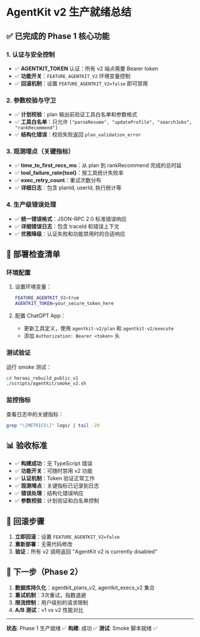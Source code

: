 # AgentKit v2 生产就绪总结

## ✅ 已完成的 Phase 1 核心功能

### 1. 认证与安全控制
- ✅ **AGENTKIT_TOKEN** 认证：所有 v2 端点需要 Bearer token
- ✅ **功能开关**：`FEATURE_AGENTKIT_V2` 环境变量控制
- ✅ **回滚机制**：设置 `FEATURE_AGENTKIT_V2=false` 即可禁用

### 2. 参数校验与守卫
- ✅ **计划校验**：plan 输出前验证工具白名单和参数格式
- ✅ **工具白名单**：只允许 `["parseResume", "updateProfile", "searchJobs", "rankRecommend"]`
- ✅ **结构化错误**：校验失败返回 `plan_validation_error`

### 3. 观测埋点（关键指标）
- ✅ **time_to_first_recs_ms**：从 plan 到 rankRecommend 完成的总时延
- ✅ **tool_failure_rate{tool}**：按工具统计失败率
- ✅ **exec_retry_count**：重试次数分布
- ✅ **详细日志**：包含 planId, userId, 执行统计等

### 4. 生产级错误处理
- ✅ **统一错误格式**：JSON-RPC 2.0 标准错误响应
- ✅ **详细错误日志**：包含 traceId 和错误上下文
- ✅ **优雅降级**：认证失败和功能禁用时的合适响应

## 🚀 部署检查清单

### 环境配置
1. 设置环境变量：
   ```bash
   FEATURE_AGENTKIT_V2=true
   AGENTKIT_TOKEN=your_secure_token_here
   ```

2. 配置 ChatGPT App：
   - 更新工具定义，使用 `agentkit-v2/plan` 和 `agentkit-v2/execute`
   - 添加 `Authorization: Bearer <token>` 头

### 测试验证
运行 smoke 测试：
```bash
cd heraai_rebuild_public_v1
./scripts/agentkit/smoke_v2.sh
```

### 监控指标
查看日志中的关键指标：
```bash
grep "\[METRICS\]" logs/ | tail -20
```

## 📊 验收标准

- ✅ **构建成功**：无 TypeScript 错误
- ✅ **功能开关**：可随时禁用 v2 功能
- ✅ **认证机制**：Token 验证正常工作
- ✅ **观测埋点**：关键指标已记录到日志
- ✅ **错误处理**：结构化错误响应
- ✅ **参数校验**：计划验证和白名单控制

## 🔄 回滚步骤

1. **立即回滚**：设置 `FEATURE_AGENTKIT_V2=false`
2. **重新部署**：无需代码修改
3. **验证**：所有 v2 调用返回 "AgentKit v2 is currently disabled"

## 🎯 下一步（Phase 2）

1. **数据库持久化**：agentkit_plans_v2, agentkit_execs_v2 集合
2. **重试机制**：3次重试，指数退避
3. **限流控制**：用户级别的请求限制
4. **A/B 测试**：v1 vs v2 性能对比

---
**状态**: Phase 1 生产就绪 ✅
**构建**: 成功 ✅
**测试**: Smoke 脚本就绪 ✅
